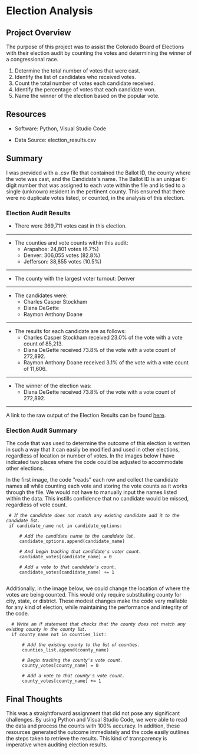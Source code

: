 # Election Analysis


## Project Overview
The purpose of this project was to assist the Colorado Board of Elections with their election audit by counting the votes and determining the winner of a congressional race. 

1.	Determine the total number of votes that were cast.
2.	Identify the list of candidates who received votes.
3.	Count the total number of votes each candidate received.
4.	Identify the percentage of votes that each candidate won.
5.	Name the winner of the election based on the popular vote.


## Resources
- Software: Python, Visual Studio Code

- Data Source: election_results.csv


## Summary
I was provided with a .csv file that contained the Ballot ID, the county where the vote was cast, and the Candidate's name. The Ballot ID is an unique 6-digit number that was assigned to each vote within the file and is tied to a single (unknown) resident in the pertinent county. This ensured that there were no duplicate votes listed, or counted, in the analysis of this election. 

### Election Audit Results

- There were 369,711 votes cast in this election.
------------------------------------------------------	
  - The counties and vote counts within this audit:
  	  - Arapahoe: 24,801 votes (6.7%)
	  - Denver: 306,055 votes (82.8%)
	  - Jefferson: 38,855 votes (10.5%)
 ------------------------------------------------------	  
  - The county with the largest voter turnout: Denver
 ------------------------------------------------------	
  - The candidates were:
	  - Charles Casper Stockham
	  - Diana DeGette
	  - Raymon Anthony Doane
 ------------------------------------------------------
  - The results for each candidate are as follows:
	  - Charles Casper Stockham received 23.0% of the vote with a vote count of 85,213.
	  - Diana DeGette received 73.8% of the vote with a vote count of 272,892.
	  - Raymon Anthony Doane received 3.1% of the vote with a vote count of 11,606.
 ------------------------------------------------------
  - The winner of the election was:
	  - Diana DeGette received 73.8% of the vote with a vote count of 272,892.
 ------------------------------------------------------
 A link to the raw output of the Election Results can be found [here](https://github.com/Kelfang/Election_Analysis/blob/main/analysis/election_results.txt).
 
 ### Election Audit Summary
 The code that was used to determine the outcome of this election is written in such a way that it can easily be modified and used in other elections, regardless of location or number of votes. In the images below I have indicated two places where the code could be adjusted to accommodate other elections.
 
 In the first image, the code "reads" each row and collect the candidate names all while counting each vote and storing the vote counts as it works through the file. We would not have to manually input the names listed within the data. This instills confidence that no candidate would be missed, regardless of vote count.
 ```
  # 𝘐𝘧 𝘵𝘩𝘦 𝘤𝘢𝘯𝘥𝘪𝘥𝘢𝘵𝘦 𝘥𝘰𝘦𝘴 𝘯𝘰𝘵 𝘮𝘢𝘵𝘤𝘩 𝘢𝘯𝘺 𝘦𝘹𝘪𝘴𝘵𝘪𝘯𝘨 𝘤𝘢𝘯𝘥𝘪𝘥𝘢𝘵𝘦 𝘢𝘥𝘥 𝘪𝘵 𝘵𝘰 𝘵𝘩𝘦 𝘤𝘢𝘯𝘥𝘪𝘥𝘢𝘵𝘦 𝘭𝘪𝘴𝘵.
  if candidate_name not in candidate_options:

      # 𝘈𝘥𝘥 𝘵𝘩𝘦 𝘤𝘢𝘯𝘥𝘪𝘥𝘢𝘵𝘦 𝘯𝘢𝘮𝘦 𝘵𝘰 𝘵𝘩𝘦 𝘤𝘢𝘯𝘥𝘪𝘥𝘢𝘵𝘦 𝘭𝘪𝘴𝘵. 
      candidate_options.append(candidate_name)

      # 𝘈𝘯𝘥 𝘣𝘦𝘨𝘪𝘯 𝘵𝘳𝘢𝘤𝘬𝘪𝘯𝘨 𝘵𝘩𝘢𝘵 𝘤𝘢𝘯𝘥𝘪𝘥𝘢𝘵𝘦'𝘴 𝘷𝘰𝘵𝘦𝘳 𝘤𝘰𝘶𝘯𝘵.
      candidate_votes[candidate_name] = 0

      # 𝘈𝘥𝘥 𝘢 𝘷𝘰𝘵𝘦 𝘵𝘰 𝘵𝘩𝘢𝘵 𝘤𝘢𝘯𝘥𝘪𝘥𝘢𝘵𝘦'𝘴 𝘤𝘰𝘶𝘯𝘵. 
      candidate_votes[candidate_name] += 1
      
```
 Additionally, in the image below, we could change the location of where the votes are being counted. This would only require substituting county for city, state, or district. These modest changes make the code very mallable for any kind of election, while maintaining the performance and integrity of the code.
```
  # 𝘞𝘳𝘪𝘵𝘦 𝘢𝘯 𝘪𝘧 𝘴𝘵𝘢𝘵𝘦𝘮𝘦𝘯𝘵 𝘵𝘩𝘢𝘵 𝘤𝘩𝘦𝘤𝘬𝘴 𝘵𝘩𝘢𝘵 𝘵𝘩𝘦 𝘤𝘰𝘶𝘯𝘵𝘺 𝘥𝘰𝘦𝘴 𝘯𝘰𝘵 𝘮𝘢𝘵𝘤𝘩 𝘢𝘯𝘺 𝘦𝘹𝘪𝘴𝘵𝘪𝘯𝘨 𝘤𝘰𝘶𝘯𝘵𝘺 𝘪𝘯 𝘵𝘩𝘦 𝘤𝘰𝘶𝘯𝘵𝘺 𝘭𝘪𝘴𝘵.
  if county_name not in counties_list:

      # 𝘈𝘥𝘥 𝘵𝘩𝘦 𝘦𝘹𝘪𝘴𝘵𝘪𝘯𝘨 𝘤𝘰𝘶𝘯𝘵𝘺 𝘵𝘰 𝘵𝘩𝘦 𝘭𝘪𝘴𝘵 𝘰𝘧 𝘤𝘰𝘶𝘯𝘵𝘪𝘦𝘴.
      counties_list.append(county_name)

      # 𝘉𝘦𝘨𝘪𝘯 𝘵𝘳𝘢𝘤𝘬𝘪𝘯𝘨 𝘵𝘩𝘦 𝘤𝘰𝘶𝘯𝘵𝘺'𝘴 𝘷𝘰𝘵𝘦 𝘤𝘰𝘶𝘯𝘵.
      county_votes[county_name] = 0

      # 𝘈𝘥𝘥 𝘢 𝘷𝘰𝘵𝘦 𝘵𝘰 𝘵𝘩𝘢𝘵 𝘤𝘰𝘶𝘯𝘵𝘺'𝘴 𝘷𝘰𝘵𝘦 𝘤𝘰𝘶𝘯𝘵.
      county_votes[county_name] += 1
```

## Final Thoughts
This was a straightforward assignment that did not pose any significant challenges. By using Python and Visual Studio Code, we were able to read the data and process the counts with 100% accuracy. In addition, these resources generated the outcome immediately and the code easily outlines the steps taken to retrieve the results. This kind of transparency is imperative when auditing election results. 

